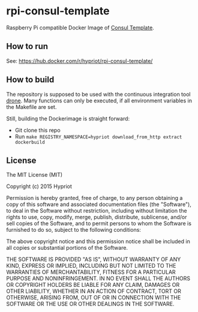 # rpi-consul-template

Raspberry Pi compatible Docker Image of [Consul Template](https://github.com/hashicorp/consul-template).

## How to run
See: https://hub.docker.com/r/hypriot/rpi-consul-template/

## How to build
The repository is supposed to be used with the continuous integration tool [drone](https://drone.io/). 
Many functions can only be executed, if all environment variables in the Makefile are set.

Still, building the Dockerimage is straight forward:

* Git clone this repo
* Run `make REGISTRY_NAMESPACE=hypriot download_from_http extract dockerbuild`

## License

The MIT License (MIT)

Copyright (c) 2015 Hypriot

Permission is hereby granted, free of charge, to any person obtaining a copy
of this software and associated documentation files (the "Software"), to deal
in the Software without restriction, including without limitation the rights
to use, copy, modify, merge, publish, distribute, sublicense, and/or sell
copies of the Software, and to permit persons to whom the Software is
furnished to do so, subject to the following conditions:

The above copyright notice and this permission notice shall be included in all
copies or substantial portions of the Software.

THE SOFTWARE IS PROVIDED "AS IS", WITHOUT WARRANTY OF ANY KIND, EXPRESS OR
IMPLIED, INCLUDING BUT NOT LIMITED TO THE WARRANTIES OF MERCHANTABILITY,
FITNESS FOR A PARTICULAR PURPOSE AND NONINFRINGEMENT. IN NO EVENT SHALL THE
AUTHORS OR COPYRIGHT HOLDERS BE LIABLE FOR ANY CLAIM, DAMAGES OR OTHER
LIABILITY, WHETHER IN AN ACTION OF CONTRACT, TORT OR OTHERWISE, ARISING FROM,
OUT OF OR IN CONNECTION WITH THE SOFTWARE OR THE USE OR OTHER DEALINGS IN THE
SOFTWARE.

